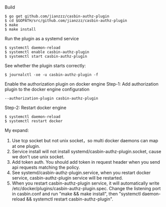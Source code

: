 Build
```
$ go get github.com/jianzzz/casbin-authz-plugin
$ cd $GOPATH/src/github.com/jianzzz/casbin-authz-plugin
$ make
$ make install
```

Run the plugin as a systemd service
```
$ systemctl daemon-reload
$ systemctl enable casbin-authz-plugin
$ systemctl start casbin-authz-plugin
```

See whether the plugin starts correctly:
```
$ journalctl -xe -u casbin-authz-plugin -f
```

Enable the authorization plugin on docker engine
Step-1: Add authorization plugin to the docker engine configuration
```
--authorization-plugin casbin-authz-plugin
```
Step-2: Restart docker engine
```
$ systemctl daemon-reload
$ systemctl restart docker
```

My expand:
1. Use tcp socket but not unix socket，so multi docker daemons can map at one plugin.
2. Service install will not install systemd/casbin-authz-plugin.socket, cause we don't use unix socket.
3. Add token auth. You should add token in request header when you send api requests matching the policy.
4. See systemd/casbin-authz-plugin.service, when you restart docker service, casbin-authz-plugin service will be restarted.
5. When you restart casbin-authz-plugin service, it will automatically write /etc/docker/plugins/casbin-authz-plugin.spec.
   Change the listening port in casbin.conf and run "make && make install", then "systemctl daemon-reload && systemctl restart casbin-authz-plugin".


